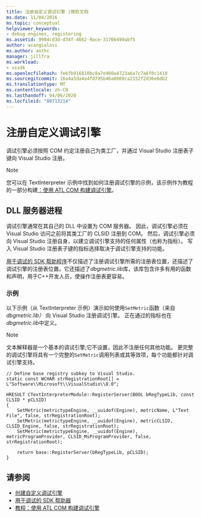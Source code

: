 ```yaml
---
title: 注册自定义调试引擎 |微软文档
ms.date: 11/04/2016
ms.topic: conceptual
helpviewer_keywords:
- debug engines, registering
ms.assetid: 9984cd3d-d34f-4662-9ace-31766499abf5
author: acangialosi
ms.author: anthc
manager: jillfra
ms.workload:
- vssdk
ms.openlocfilehash: fe6fb916810bc8a7e960a4723a6a7c7a6f0c1410
ms.sourcegitcommit: 16a4a5da4a4fd795b46a0869ca2152f2d36e6db2
ms.translationtype: MT
ms.contentlocale: zh-CN
ms.lasthandoff: 04/06/2020
ms.locfileid: "80713214"
---
```

# <a name="register-a-custom-debug-engine"></a>注册自定义调试引擎
调试引擎必须按照 COM 约定注册自己为类工厂，并通过 Visual Studio 注册表子键向 Visual Studio 注册。

> [!NOTE]
> 您可以在 TextInterpreter 示例中找到如何注册调试引擎的示例，该示例作为教程的一部分构建[：使用 ATL COM 构建调试引擎](https://msdn.microsoft.com/library/9097b71e-1fe7-48f7-bc00-009e25940c24)。

## <a name="dll-server-process"></a>DLL 服务器进程
 调试引擎通常在其自己的 DLL 中设置为 COM 服务器。 因此，调试引擎必须在 Visual Studio 访问之前将其类工厂的 CLSID 注册到 COM。 然后，调试引擎必须向 Visual Studio 注册自身，以建立调试引擎支持的任何属性（也称为指标）。 写入 Visual Studio 注册表子键的指标选择取决于调试引擎支持的功能。

 [用于调试的 SDK 帮助程序](../../extensibility/debugger/reference/sdk-helpers-for-debugging.md)不仅描述了注册调试引擎所需的注册表位置，还描述了调试引擎的注册表位置。它还描述了*dbgmetric.lib*库，该库包含许多有用的函数和声明，用于C++开发人员，使操作注册表更容易。

### <a name="example"></a>示例
 以下示例（从 TextInterpreter 示例）演示如何使用`SetMetric`函数（来自*dbgmetric.lib）* 向 Visual Studio 注册调试引擎。 正在通过的指标也在*dbgmetric.lib*中定义。

> [!NOTE]
> 文本解释器是一个基本的调试引擎;它不设置，因此不注册任何其他功能。 更完整的调试引擎将具有一个完整的`SetMetric`调用列表或其等效项，每个功能都针对调试引擎支持。

```
// Define base registry subkey to Visual Studio.
static const WCHAR strRegistrationRoot[] = L"Software\\Microsoft\\VisualStudio\\8.0";

HRESULT CTextInterpreterModule::RegisterServer(BOOL bRegTypeLib, const CLSID * pCLSID)
{
    SetMetric(metrictypeEngine, __uuidof(Engine), metricName, L"Text File", false, strRegistrationRoot);
    SetMetric(metrictypeEngine, __uuidof(Engine), metricCLSID, CLSID_Engine, false, strRegistrationRoot);
    SetMetric(metrictypeEngine, __uuidof(Engine), metricProgramProvider, CLSID_MsProgramProvider, false, strRegistrationRoot);

    return base::RegisterServer(bRegTypeLib, pCLSID);
}
```

## <a name="see-also"></a>请参阅
- [创建自定义调试引擎](../../extensibility/debugger/creating-a-custom-debug-engine.md)
- [用于调试的 SDK 帮助器](../../extensibility/debugger/reference/sdk-helpers-for-debugging.md)
- [教程：使用 ATL COM 构建调试引擎](https://msdn.microsoft.com/library/9097b71e-1fe7-48f7-bc00-009e25940c24)
